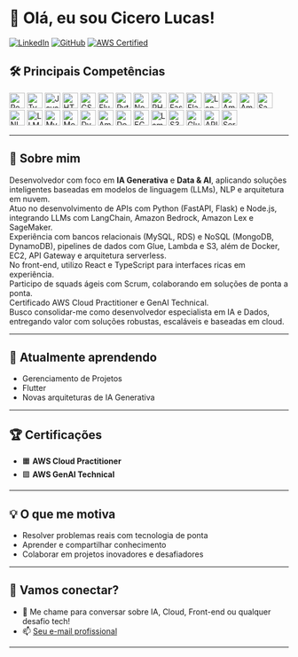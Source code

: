 # 👋 Olá, eu sou Cicero Lucas!

[![LinkedIn](https://img.shields.io/badge/LinkedIn-blue?logo=linkedin&logoColor=white)](https://www.linkedin.com/in/seu-linkedin)
[![GitHub](https://img.shields.io/badge/GitHub-181717?logo=github&logoColor=white)](https://github.com/cicero-lucas)
[![AWS Certified](https://img.shields.io/badge/AWS%20Certified-FF9900?logo=amazon-aws&logoColor=white)](https://www.credly.com/badges/seu-badge)

## 🛠️ Principais Competências

<div align="left">

<!-- Front-end -->
<img src="https://cdn.jsdelivr.net/gh/devicons/devicon/icons/react/react-original.svg" height="28" alt="React" title="React"/>
<img src="https://cdn.jsdelivr.net/gh/devicons/devicon/icons/typescript/typescript-original.svg" height="28" alt="TypeScript" title="TypeScript"/>
<img src="https://cdn.jsdelivr.net/gh/devicons/devicon/icons/javascript/javascript-original.svg" height="28" alt="JavaScript" title="JavaScript"/>
<img src="https://cdn.jsdelivr.net/gh/devicons/devicon/icons/html5/html5-original.svg" height="28" alt="HTML5" title="HTML5"/>
<img src="https://cdn.jsdelivr.net/gh/devicons/devicon/icons/css3/css3-original.svg" height="28" alt="CSS3" title="CSS3"/>
<img src="https://cdn.jsdelivr.net/gh/devicons/devicon/icons/flutter/flutter-original.svg" height="28" alt="Flutter" title="Flutter"/>

<!-- Back-end -->
<img src="https://cdn.jsdelivr.net/gh/devicons/devicon/icons/python/python-original.svg" height="28" alt="Python" title="Python"/>
<img src="https://cdn.jsdelivr.net/gh/devicons/devicon/icons/nodejs/nodejs-original.svg" height="28" alt="Node.js" title="Node.js"/>
<img src="https://cdn.jsdelivr.net/gh/devicons/devicon/icons/php/php-original.svg" height="28" alt="PHP" title="PHP"/>
<img src="https://cdn.jsdelivr.net/gh/devicons/devicon/icons/fastapi/fastapi-original.svg" height="28" alt="FastAPI" title="FastAPI"/>
<img src="https://cdn.jsdelivr.net/gh/devicons/devicon/icons/flask/flask-original.svg" height="28" alt="Flask" title="Flask"/>

<!-- IA & Dados -->
<img src="https://img.shields.io/badge/LangChain-000000?logo=data:image/svg+xml;base64,PHN2ZyBmaWxsPSIjZmZmIiB2aWV3Qm94PSIwIDAgMzAgMzAiIHdpZHRoPSIzMCIgaGVpZ2h0PSIzMCI+PHJlY3Qgd2lkdGg9IjMwIiBoZWlnaHQ9IjMwIiByeD0iNSIgZmlsbD0iIzAwMCIvPjwvc3ZnPg==" height="28" alt="LangChain" title="LangChain"/>
<img src="https://img.shields.io/badge/Amazon%20Bedrock-232F3E?logo=amazon-aws&logoColor=white" height="28" alt="Amazon Bedrock" title="Amazon Bedrock"/>
<img src="https://img.shields.io/badge/Amazon%20Lex-232F3E?logo=amazon-aws&logoColor=white" height="28" alt="Amazon Lex" title="Amazon Lex"/>
<img src="https://img.shields.io/badge/SageMaker-232F3E?logo=amazon-aws&logoColor=white" height="28" alt="SageMaker" title="SageMaker"/>
<img src="https://img.shields.io/badge/NLP-4B8BBE?logo=python&logoColor=white" height="28" alt="NLP" title="NLP"/>
<img src="https://img.shields.io/badge/LLMs-4B8BBE?logo=python&logoColor=white" height="28" alt="LLMs" title="LLMs"/>

<!-- Bancos de Dados -->
<img src="https://cdn.jsdelivr.net/gh/devicons/devicon/icons/mysql/mysql-original.svg" height="28" alt="MySQL" title="MySQL"/>
<img src="https://cdn.jsdelivr.net/gh/devicons/devicon/icons/mongodb/mongodb-original.svg" height="28" alt="MongoDB" title="MongoDB"/>
<img src="https://img.shields.io/badge/DynamoDB-4053D6?logo=amazon-dynamodb&logoColor=white" height="28" alt="DynamoDB" title="DynamoDB"/>
<img src="https://img.shields.io/badge/Amazon%20RDS-527FFF?logo=amazon-aws&logoColor=white" height="28" alt="Amazon RDS" title="Amazon RDS"/>

<!-- Cloud & DevOps -->
<img src="https://cdn.jsdelivr.net/gh/devicons/devicon/icons/docker/docker-original.svg" height="28" alt="Docker" title="Docker"/>
<img src="https://img.shields.io/badge/AWS%20EC2-FF9900?logo=amazon-aws&logoColor=white" height="28" alt="EC2" title="EC2"/>
<img src="https://img.shields.io/badge/AWS%20Lambda-FF9900?logo=amazon-aws&logoColor=white" height="28" alt="Lambda" title="Lambda"/>
<img src="https://img.shields.io/badge/AWS%20S3-569A31?logo=amazon-aws&logoColor=white" height="28" alt="S3" title="S3"/>
<img src="https://img.shields.io/badge/AWS%20Glue-232F3E?logo=amazon-aws&logoColor=white" height="28" alt="Glue" title="Glue"/>
<img src="https://img.shields.io/badge/API%20Gateway-232F3E?logo=amazon-aws&logoColor=white" height="28" alt="API Gateway" title="API Gateway"/>
<img src="https://img.shields.io/badge/Serverless-FF9900?logo=amazon-aws&logoColor=white" height="28" alt="Serverless" title="Serverless"/>

</div>

---


## 🚀 Sobre mim

Desenvolvedor com foco em **IA Generativa** e **Data & AI**, aplicando soluções inteligentes baseadas em modelos de linguagem (LLMs), NLP e arquitetura em nuvem.  
Atuo no desenvolvimento de APIs com Python (FastAPI, Flask) e Node.js, integrando LLMs com LangChain, Amazon Bedrock, Amazon Lex e SageMaker.  
Experiência com bancos relacionais (MySQL, RDS) e NoSQL (MongoDB, DynamoDB), pipelines de dados com Glue, Lambda e S3, além de Docker, EC2, API Gateway e arquitetura serverless.  
No front-end, utilizo React e TypeScript para interfaces ricas em experiência.  
Participo de squads ágeis com Scrum, colaborando em soluções de ponta a ponta.  
Certificado AWS Cloud Practitioner e GenAI Technical.  
Busco consolidar-me como desenvolvedor especialista em IA e Dados, entregando valor com soluções robustas, escaláveis e baseadas em cloud.

---


## 🌱 Atualmente aprendendo

- Gerenciamento de Projetos
- Flutter
- Novas arquiteturas de IA Generativa

---

## 🏆 Certificações

- 🟧 **AWS Cloud Practitioner**
- 🟪 **AWS GenAI Technical**

---

## 💡 O que me motiva

- Resolver problemas reais com tecnologia de ponta
- Aprender e compartilhar conhecimento
- Colaborar em projetos inovadores e desafiadores

---

## 🤝 Vamos conectar?

- 💬 Me chame para conversar sobre IA, Cloud, Front-end ou qualquer desafio tech!
- 📫 [Seu e-mail profissional](mailto:seuemail@dominio.com)

---
